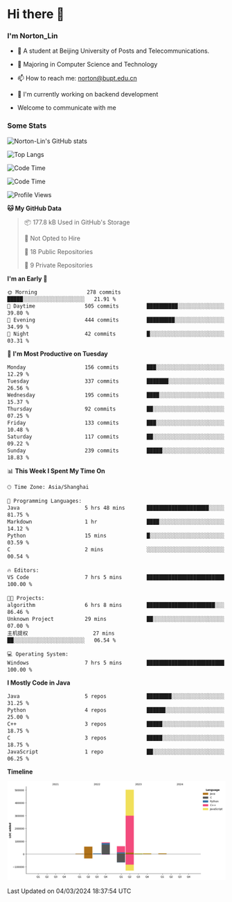 
# Hi there 👋

### I'm Norton_Lin
- 🏫 A student at Beijing University of Posts and Telecommunications.
- 🌱 Majoring in Computer Science and Technology
- 📫 How to reach me: norton@bupt.edu.cn
- 🌱 I'm currently working on backend development

- Welcome to communicate with me

### Some Stats
![Norton-Lin's GitHub stats](https://github-readme-stats.vercel.app/api?username=Norton-Lin&count_private=true&show_icons=true&theme=radical)

![Top Langs](https://github-readme-stats.vercel.app/api/top-langs/?username=Norton-Lin&langs_count=10&layout=compact)

![Code Time](https://github-readme-stats.vercel.app/api/wakatime?username=Norton_Lin)

<!--START_SECTION:waka-->
![Code Time](http://img.shields.io/badge/Code%20Time-479%20hrs-blue)

![Profile Views](http://img.shields.io/badge/Profile%20Views-0-blue)

**🐱 My GitHub Data** 

> 📦 177.8 kB Used in GitHub's Storage 
 > 
> 🚫 Not Opted to Hire
 > 
> 📜 18 Public Repositories 
 > 
> 🔑 9 Private Repositories 
 > 
**I'm an Early 🐤** 

```text
🌞 Morning                278 commits         █████░░░░░░░░░░░░░░░░░░░░   21.91 % 
🌆 Daytime                505 commits         ██████████░░░░░░░░░░░░░░░   39.80 % 
🌃 Evening                444 commits         █████████░░░░░░░░░░░░░░░░   34.99 % 
🌙 Night                  42 commits          █░░░░░░░░░░░░░░░░░░░░░░░░   03.31 % 
```
📅 **I'm Most Productive on Tuesday** 

```text
Monday                   156 commits         ███░░░░░░░░░░░░░░░░░░░░░░   12.29 % 
Tuesday                  337 commits         ███████░░░░░░░░░░░░░░░░░░   26.56 % 
Wednesday                195 commits         ████░░░░░░░░░░░░░░░░░░░░░   15.37 % 
Thursday                 92 commits          ██░░░░░░░░░░░░░░░░░░░░░░░   07.25 % 
Friday                   133 commits         ███░░░░░░░░░░░░░░░░░░░░░░   10.48 % 
Saturday                 117 commits         ██░░░░░░░░░░░░░░░░░░░░░░░   09.22 % 
Sunday                   239 commits         █████░░░░░░░░░░░░░░░░░░░░   18.83 % 
```


📊 **This Week I Spent My Time On** 

```text
🕑︎ Time Zone: Asia/Shanghai

💬 Programming Languages: 
Java                     5 hrs 48 mins       ████████████████████░░░░░   81.75 % 
Markdown                 1 hr                ████░░░░░░░░░░░░░░░░░░░░░   14.12 % 
Python                   15 mins             █░░░░░░░░░░░░░░░░░░░░░░░░   03.59 % 
C                        2 mins              ░░░░░░░░░░░░░░░░░░░░░░░░░   00.54 % 

🔥 Editors: 
VS Code                  7 hrs 5 mins        █████████████████████████   100.00 % 

🐱‍💻 Projects: 
algorithm                6 hrs 8 mins        ██████████████████████░░░   86.46 % 
Unknown Project          29 mins             ██░░░░░░░░░░░░░░░░░░░░░░░   07.00 % 
主机提权                     27 mins             ██░░░░░░░░░░░░░░░░░░░░░░░   06.54 % 

💻 Operating System: 
Windows                  7 hrs 5 mins        █████████████████████████   100.00 % 
```

**I Mostly Code in Java** 

```text
Java                     5 repos             ████████░░░░░░░░░░░░░░░░░   31.25 % 
Python                   4 repos             ██████░░░░░░░░░░░░░░░░░░░   25.00 % 
C++                      3 repos             █████░░░░░░░░░░░░░░░░░░░░   18.75 % 
C                        3 repos             █████░░░░░░░░░░░░░░░░░░░░   18.75 % 
JavaScript               1 repo              ██░░░░░░░░░░░░░░░░░░░░░░░   06.25 % 
```



**Timeline**

![Lines of Code chart](https://raw.githubusercontent.com/Norton-Lin/Norton-Lin/main/assets/bar_graph.png)


 Last Updated on 04/03/2024 18:37:54 UTC
<!--END_SECTION:waka-->
